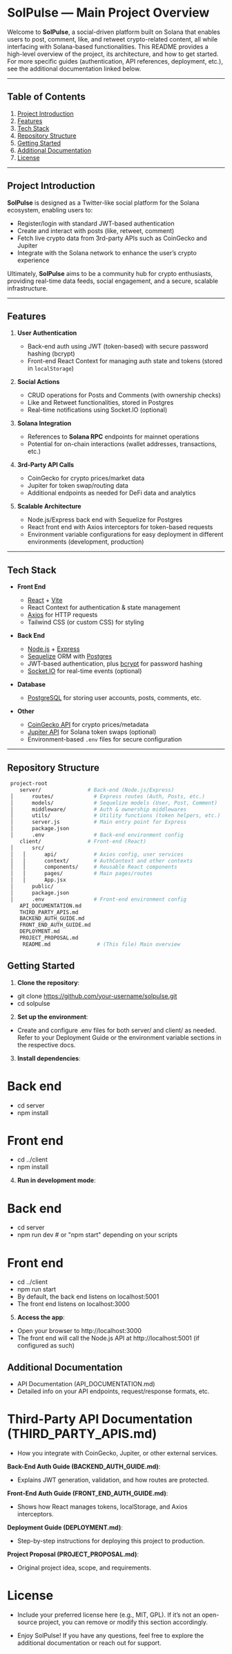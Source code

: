 # SolPulse — Main Project Overview

Welcome to **SolPulse**, a social-driven platform built on Solana that enables users to post, comment, like, and retweet crypto-related content, all while interfacing with Solana-based functionalities. This README provides a high-level overview of the project, its architecture, and how to get started. For more specific guides (authentication, API references, deployment, etc.), see the additional documentation linked below.

---

## Table of Contents

1. [Project Introduction](#project-introduction)  
2. [Features](#features)  
3. [Tech Stack](#tech-stack)  
4. [Repository Structure](#repository-structure)  
5. [Getting Started](#getting-started)  
6. [Additional Documentation](#additional-documentation)  
7. [License](#license)

---

## Project Introduction

**SolPulse** is designed as a Twitter-like social platform for the Solana ecosystem, enabling users to:

- Register/login with standard JWT-based authentication  
- Create and interact with posts (like, retweet, comment)  
- Fetch live crypto data from 3rd-party APIs such as CoinGecko and Jupiter  
- Integrate with the Solana network to enhance the user’s crypto experience

Ultimately, **SolPulse** aims to be a community hub for crypto enthusiasts, providing real-time data feeds, social engagement, and a secure, scalable infrastructure.

---

## Features

1. **User Authentication**  
   - Back-end auth using JWT (token-based) with secure password hashing (bcrypt)  
   - Front-end React Context for managing auth state and tokens (stored in `localStorage`)

2. **Social Actions**  
   - CRUD operations for Posts and Comments (with ownership checks)  
   - Like and Retweet functionalities, stored in Postgres  
   - Real-time notifications using Socket.IO (optional)

3. **Solana Integration**  
   - References to **Solana RPC** endpoints for mainnet operations  
   - Potential for on-chain interactions (wallet addresses, transactions, etc.)

4. **3rd-Party API Calls**  
   - CoinGecko for crypto prices/market data  
   - Jupiter for token swap/routing data  
   - Additional endpoints as needed for DeFi data and analytics

5. **Scalable Architecture**  
   - Node.js/Express back end with Sequelize for Postgres  
   - React front end with Axios interceptors for token-based requests  
   - Environment variable configurations for easy deployment in different environments (development, production)

---

## Tech Stack

- **Front End**  
  - [React](https://react.dev/) + [Vite](https://vitejs.dev/)  
  - React Context for authentication & state management  
  - [Axios](https://github.com/axios/axios) for HTTP requests  
  - Tailwind CSS (or custom CSS) for styling  

- **Back End**  
  - [Node.js](https://nodejs.org/) + [Express](https://expressjs.com/)  
  - [Sequelize](https://sequelize.org/) ORM with [Postgres](https://www.postgresql.org/)  
  - JWT-based authentication, plus [bcrypt](https://www.npmjs.com/package/bcrypt) for password hashing  
  - [Socket.IO](https://socket.io/) for real-time events (optional)

- **Database**  
  - [PostgreSQL](https://www.postgresql.org/) for storing user accounts, posts, comments, etc.

- **Other**  
  - [CoinGecko API](https://www.coingecko.com/en/api) for crypto prices/metadata  
  - [Jupiter API](https://jup.ag/) for Solana token swaps (optional)  
  - Environment-based `.env` files for secure configuration  

---

## Repository Structure

```bash
 project-root
    server/               # Back-end (Node.js/Express)
 │      routes/             # Express routes (Auth, Posts, etc.)
 │      models/             # Sequelize models (User, Post, Comment)
 │      middleware/         # Auth & ownership middlewares
 │      utils/              # Utility functions (token helpers, etc.)
 │      server.js           # Main entry point for Express
 │      package.json
 │      .env                # Back-end environment config
    client/               # Front-end (React)
 │      src/
 │   │      api/            # Axios config, user services
 │   │      context/        # AuthContext and other contexts
 │   │      components/     # Reusable React components
 │   │      pages/          # Main pages/routes
 │   │      App.jsx
 │      public/
 │      package.json
 │      .env                # Front-end environment config
    API_DOCUMENTATION.md
    THIRD_PARTY_APIS.md
    BACKEND_AUTH_GUIDE.md
    FRONT_END_AUTH_GUIDE.md
    DEPLOYMENT.md
    PROJECT_PROPOSAL.md
     README.md               # (This file) Main overview
```



## Getting Started
1. **Clone the repository**:

- git clone https://github.com/your-username/solpulse.git
- cd solpulse

2. **Set up the environment**:
- Create and configure .env files for both server/ and client/ as needed. Refer to your Deployment Guide or the environment variable sections in the respective docs.

3. **Install dependencies**:

# Back end
- cd server
- npm install

# Front end
- cd ../client
- npm install


4. **Run in development mode**:

# Back end
- cd server
- npm run dev  # or "npm start" depending on your scripts

# Front end
- cd ../client
- npm run start
- By default, the back end listens on localhost:5001
- The front end listens on localhost:3000


5. **Access the app**:
- Open your browser to http://localhost:3000
- The front end will call the Node.js API at http://localhost:5001 (if configured as such)



## Additional Documentation
- API Documentation (API_DOCUMENTATION.md)
- Detailed info on your API endpoints, request/response formats, etc.

# Third-Party API Documentation (THIRD_PARTY_APIS.md)
- How you integrate with CoinGecko, Jupiter, or other external services.

**Back-End Auth Guide (BACKEND_AUTH_GUIDE.md)**:
- Explains JWT generation, validation, and how routes are protected.

**Front-End Auth Guide (FRONT_END_AUTH_GUIDE.md)**:
- Shows how React manages tokens, localStorage, and Axios interceptors.

**Deployment Guide (DEPLOYMENT.md)**:
- Step-by-step instructions for deploying this project to production.

**Project Proposal (PROJECT_PROPOSAL.md)**:
- Original project idea, scope, and requirements.

# License
- Include your preferred license here (e.g., MIT, GPL). If it’s not an open-source project, you can remove or modify this section accordingly.

- Enjoy SolPulse! If you have any questions, feel free to explore the additional documentation or reach out for support.